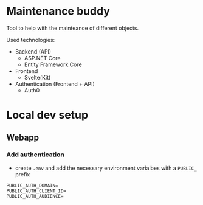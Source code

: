 # Maintenance buddy
Tool to help with the mainteance of different objects.

Used technologies:
- Backend (API)
  - ASP.NET Core
  - Entity Framework Core
- Frontend
  - Svelte(Kit)
- Authentication (Frontend + API)
  - Auth0


# Local dev setup

## Webapp

### Add authentication

- create `.env` and add the necessary environment varialbes with a `PUBLIC_` prefix
```
PUBLIC_AUTH_DOMAIN=
PUBLIC_AUTH_CLIENT_ID=
PUBLIC_AUTH_AUDIENCE=
```